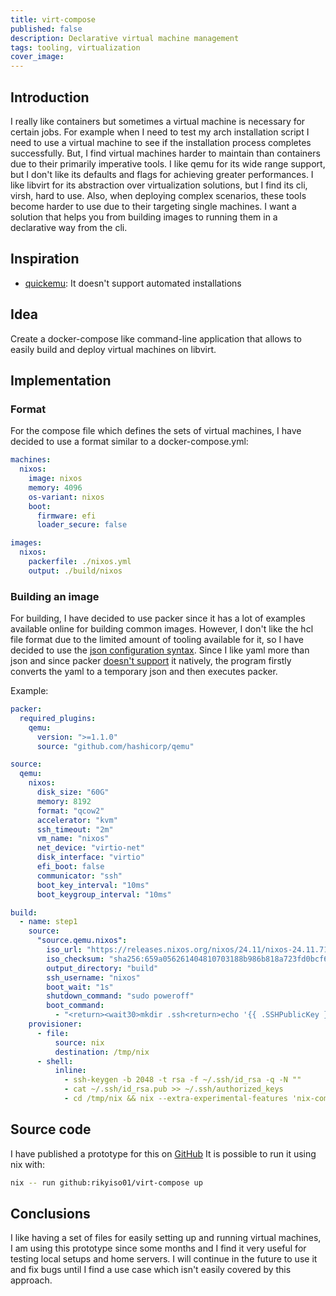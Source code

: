 ```yaml
---
title: virt-compose
published: false
description: Declarative virtual machine management
tags: tooling, virtualization
cover_image:
---
```


## Introduction

I really like containers but sometimes a virtual machine is necessary for certain jobs.
For example when I need to test my arch installation script I need to use a virtual machine
to see if the installation process completes successfully.
But, I find virtual machines harder to maintain than containers due to their primarily
imperative tools.
I like qemu for its wide range support, but I don't like its defaults and flags for achieving
greater performances.
I like libvirt for its abstraction over virtualization solutions, but I find its cli, virsh,
hard to use.
Also, when deploying complex scenarios, these tools become harder to use due to their
targeting single machines.
I want a solution that helps you from building images to running them in a declarative
way from the cli.

## Inspiration

- [quickemu](https://github.com/quickemu-project/quickemu): It doesn't support automated
    installations

## Idea

Create a docker-compose like command-line application that allows to easily build and
deploy virtual machines on libvirt.

## Implementation

### Format

For the compose file which defines the sets of virtual machines, I have decided to use a
format similar to a docker-compose.yml:

```yaml
machines:
  nixos:
    image: nixos
    memory: 4096
    os-variant: nixos
    boot:
      firmware: efi
      loader_secure: false

images:
  nixos:
    packerfile: ./nixos.yml
    output: ./build/nixos
```

### Building an image

For building, I have decided to use packer since it has a lot of examples available online for
building common images.
However, I don't like the hcl file format due to the limited amount of tooling available for
it, so I have decided to use the [json configuration syntax](https://developer.hashicorp.com/packer/docs/templates/hcl_templates/syntax-json).
Since I like yaml more than json and since packer [doesn't support](https://github.com/hashicorp/packer/issues/4200) it natively, the program
firstly converts the yaml to a temporary json and then executes packer.

Example:

```yaml
packer:
  required_plugins:
    qemu:
      version: ">=1.1.0"
      source: "github.com/hashicorp/qemu"

source:
  qemu:
    nixos:
      disk_size: "60G"
      memory: 8192
      format: "qcow2"
      accelerator: "kvm"
      ssh_timeout: "2m"
      vm_name: "nixos"
      net_device: "virtio-net"
      disk_interface: "virtio"
      efi_boot: false
      communicator: "ssh"
      boot_key_interval: "10ms"
      boot_keygroup_interval: "10ms"

build:
  - name: step1
    source:
      "source.qemu.nixos":
        iso_url: "https://releases.nixos.org/nixos/24.11/nixos-24.11.715908.7105ae395770/nixos-minimal-24.11.715908.7105ae395770-x86_64-linux.iso"
        iso_checksum: "sha256:659a056261404810703188b986b818a723fd0bcf650e58c1ea9857086612822a"
        output_directory: "build"
        ssh_username: "nixos"
        boot_wait: "1s"
        shutdown_command: "sudo poweroff"
        boot_command:
          - "<return><wait30>mkdir .ssh<return>echo '{{ .SSHPublicKey }}' > .ssh/authorized_keys<return>"
    provisioner:
      - file:
          source: nix
          destination: /tmp/nix
      - shell:
          inline:
            - ssh-keygen -b 2048 -t rsa -f ~/.ssh/id_rsa -q -N ""
            - cat ~/.ssh/id_rsa.pub >> ~/.ssh/authorized_keys
            - cd /tmp/nix && nix --extra-experimental-features 'nix-command flakes' run nixpkgs#nixos-anywhere -- --flake .#nix --generate-hardware-config nixos-generate-config ./hardware-configuration.nix --target-host 127.0.0.1 --phases kexec,disko,install
```

## Source code

I have published a prototype for this on [GitHub](https://github.com/rikyiso01/virt-compose)
It is possible to run it using nix with:
```bash
nix -- run github:rikyiso01/virt-compose up
```

## Conclusions

I like having a set of files for easily setting up and running virtual machines, I am using
this prototype since some months and I find it very useful for testing local setups and
home servers.
I will continue in the future to use it and fix bugs until I find a use case which isn't easily covered
by this approach.
